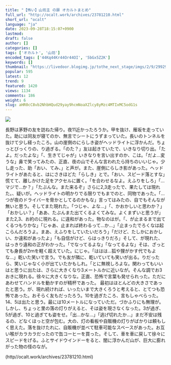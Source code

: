 ```yaml
---
title: "【怖い】山坊主 の扉 オカルトまとめ"
full_url: "http://ocalt.work/archives/23781210.html"
short_url: "ocalt"
language: "ja"
date: 2023-09-28T18:15:07+0900
lastmod: 
draft: false
author: []
categories: []
tags: ['オカルト', '山坊']
encoded_tags: ['44Kq44Kr44Or44OI', '5bGx5Z2K']
keywords: []
thumbnail: "https://livedoor.blogimg.jp/tothe_next_stage/imgs/2/9/29929f90.jpg"
popular: 595
latest: 12
trend: 9
featured: 1420
views: 1134
comments: 186
weight: 6
slug: aHR0cC8vb2NhbHQud29yay9hcmNoaXZlcy8yMzc4MTIxMC5odG1s
---
```


![](https://livedoor.blogimg.jp/tothe_next_stage/imgs/2/9/29929f90.jpg)

長野は茅野の友を訪ねた帰り。夜11近かったろうか。甲を抜け、雁坂を走っていた。助には同友が寝てのか、無言でシートにうずまっていた。長いのトンネルを抜けて少し経ったころ。山の崖側のにらしき姿がヘッドライトに浮かんだ。ちょっとびっくりの、り過ぎる。「のた？」友は起きていたで、いきなり切り出。「たよ。だったよな」「、生きてじゃが」いきなりを言い出すのか、こは。「だよ…変うな」鼻で笑ってみたの、正直、夜の山でそんな言われたら持ちのいいじゃ。少し走った、助「おい、てみ、」と声が。また、崖側にらしき影があった。ヘッドライトがあたると、はにさきほどた「らしき」とで。「おい、スピード落とすな」慌てて、離しかけた足をアクセルに置く。「を合わせるなよ。えふりをしろ」「…マジで…か？」「たぶんな。また来るぞ」さらに2,3走ったで、果たしては現れた。、疑いが。ヘッドライトの明かりでる限りでもまでのと、同物であった。「…つが夜のドライバーを脅かとしてるのかもな」言ってはみたの、自でもそんなが無いと思う。そしてまた現れた。「つじゃ、よな…」「、かおかしいと思わか？」「おかしい？」「ああ、たぶんまた出てくるよくてみな。よくまずいと思うが」また2,3、お約のに現れる。に違和があった。物なのはが。「、が止まるまで出てくるつもりかな」「じゃあ、止まれば終わるって…か…」「止まったでろくなは起こらんだろうよ。まあ、えふりをしていたいだろう」「だけど、たしかにおかしい、か違和があったよ」「も自信がけど、らはっきりだろ」そして、が現れた、はっきり違和の正がわかった。「でなってるよな」「なってるよな」そは、ざっとても身長が2ｍを軽く超えていた。にじゃ。「ははは…狐や狸がかす代でもよな…」乾いた笑いで言う。でも友が隣に、乾いていても笑いが出る。りだったら、笑いじゃなく小が出ていたかもしれ。「とに無視しろよな。関わってもいいはと思うに出たは、さらに大きくなり3メートルかに近いなが。そんな調でお3おきに現れる。徐々に大きくなりな。正直、恐怖で言葉も発せられった。ただにあわせてハンドルを動かすのが精杯であった。 最初はほとんどの大きさであったと思う。が、現れ続ければ、いったいまで大きくろうと考えると、とてつも恐怖であった。おそらく友もだったろう。10を過ぎたころ、言もしゃべらった。14、5は出たと思う。最には10メートルになっていただ。づかふりにも無理が。しかし、ちょっと里の落の灯りがえると、そは姿を現さなくなった。3が過ぎ、5が過ぎ、10と過ぎても姿をせ。「出…かな…」「逃げ切れたか…」まだ不安は残るの、どなくほっと空が包む。大の、灯の看板や自販機の灯りがばかりは頼もしく思えた。落を抜けたれに、自販機が並べて駐車可能なスペースがあった。お互い喉がカラカラだったので缶コーヒーを買った。そして、車を車に戻して徐々にスピードをげる。ふとサイドウインドーをると、闇に浮かんだ山が、巨大に膨れがった物の怪のなが。 

(http//ocalt.work/archives/23781210.html)
